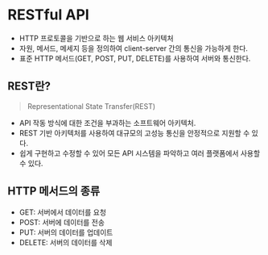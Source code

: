 # RESTful API

- HTTP 프로토콜을 기반으로 하는 웹 서비스 아키텍처
- 자원, 메서드, 메세지 등을 정의하여 client-server 간의 통신을 가능하게 한다.
- 표준 HTTP 메서드(GET, POST, PUT, DELETE)를 사용하여 서버와 통신한다.

## REST란?

> Representational State Transfer(REST)

- API 작동 방식에 대한 조건을 부과하는 소프트웨어 아키텍처.
- REST 기반 아키텍처를 사용하여 대규모의 고성능 통신을 안정적으로 지원할 수 있다.
- 쉽게 구현하고 수정할 수 있어 모든 API 시스템을 파악하고 여러 플랫폼에서 사용할 수 있다.

## HTTP 메서드의 종류

- GET: 서버에서 데이터를 요청
- POST: 서버에 데이터를 전송
- PUT: 서버의 데이터를 업데이트
- DELETE: 서버의 데이터를 삭제
